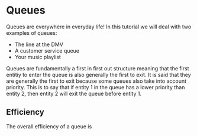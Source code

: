 # Queues

Queues are everywhere in everyday life! 
In this tutorial we will deal with two examples of queues: 
* The line at the DMV
* A customer service queue
* Your music playlist

Queues are fundamentally a first in first out structure meaning 
that the first entitiy to enter the queue is also generally the first to exit.
It is said that they are generally the first to exit because some queues also take into account priority. 
This is to say that if entity 1 in the queue has a lower priority than entity 2, then entity 2 will exit the queue before entity 1. 

## Efficiency
The overall efficiency of a queue is 